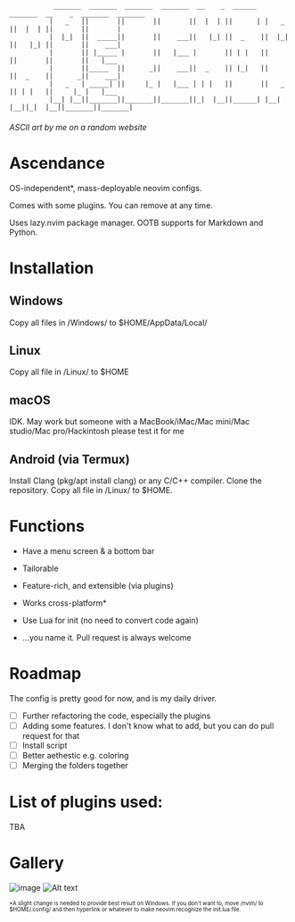                _______  _______  _______  _______  __    _  ______   _______  __    _  _______  _______ 
              |   _   ||       ||       ||       ||  |  | ||      | |   _   ||  |  | ||       ||       |
              |  |_|  ||  _____||       ||    ___||   |_| ||  _    ||  |_|  ||   |_| ||       ||    ___|
              |       || |_____ |       ||   |___ |       || | |   ||       ||       ||       ||   |___ 
              |       ||_____  ||      _||    ___||  _    || |_|   ||       ||  _    ||      _||    ___|
              |   _   | _____| ||     |_ |   |___ | | |   ||       ||   _   || | |   ||     |_ |   |___ 
              |__| |__||_______||_______||_______||_|  |__||______| |__| |__||_|  |__||_______||_______|

######                             ASCII art by me on a random website


# Ascendance
OS-independent*, mass-deployable neovim configs.

Comes with some plugins. You can remove at any time.

Uses lazy.nvim package manager. OOTB supports for Markdown and Python.


# Installation
## Windows
Copy all files in /Windows/ to $HOME/AppData/Local/
## Linux
Copy all file in /Linux/ to $HOME
## macOS
IDK. May work but someone with a MacBook/iMac/Mac mini/Mac studio/Mac pro/Hackintosh please test it for me
## Android (via Termux)
Install Clang (pkg/apt install clang) or any C/C++ compiler. Clone the repository. Copy all file in /Linux/ to $HOME.

# Functions
- Have a menu screen & a bottom bar

- Tailorable

- Feature-rich, and extensible (via plugins)

- Works cross-platform*

- Use Lua for init (no need to convert code again)

- ...you name it. Pull request is always welcome

# Roadmap
The config is pretty good for now, and is my daily driver.

- [ ] Further refactoring the code, especially the plugins
- [ ] Adding some features. I don't know what to add, but you can do pull request for that
- [ ] Install script
- [ ] Better aethestic e.g. coloring
- [ ] Merging the folders together
# List of plugins used:
TBA


# Gallery
![image](https://preview.redd.it/an-afternoon-and-an-ai-later-v0-djw4x1wldb5f1.png?width=640&crop=smart&auto=webp&s=0227dba448581afde0c9985425106bc3caba6739)
![Alt text](https://preview.redd.it/an-afternoon-and-an-ai-later-v0-kefdh3wldb5f1.png?width=1080&crop=smart&auto=webp&s=82f84b110ce15566d3a8e410ba3f6920d824b596)

<span style="font-size:0.7em;"> *A slight change is needed to provide best result on Windows. If you don't want to, move /nvim/ to $HOME/.config/ and then hyperlink or whatever to make neovim recognize the init.lua file. </span>
